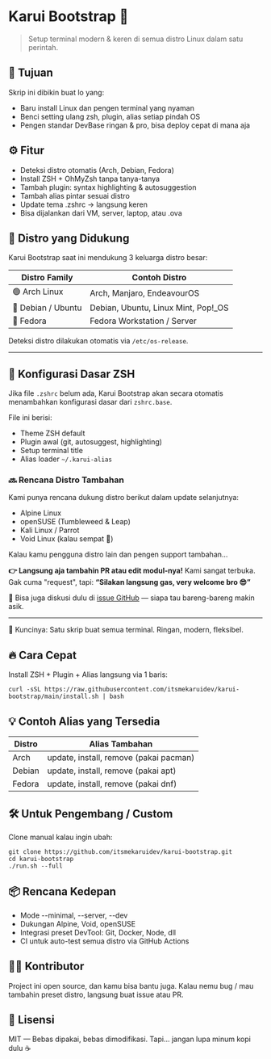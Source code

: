 # Karui Bootstrap 🚀

> Setup terminal modern & keren di semua distro Linux dalam satu perintah.

## 🎯 Tujuan

Skrip ini dibikin buat lo yang:
- Baru install Linux dan pengen terminal yang nyaman
- Benci setting ulang zsh, plugin, alias setiap pindah OS
- Pengen standar DevBase ringan & pro, bisa deploy cepat di mana aja

## ⚙️ Fitur

- Deteksi distro otomatis (Arch, Debian, Fedora)
- Install ZSH + OhMyZsh tanpa tanya-tanya
- Tambah plugin: syntax highlighting & autosuggestion
- Tambah alias pintar sesuai distro
- Update tema .zshrc → langsung keren
- Bisa dijalankan dari VM, server, laptop, atau .ova

## 🐧 Distro yang Didukung

Karui Bootstrap saat ini mendukung 3 keluarga distro besar:

| Distro Family        | Contoh Distro                                      |
|----------------------|----------------------------------------------------|
| 🟢 Arch Linux        | Arch, Manjaro, EndeavourOS                         |
| 🔵 Debian / Ubuntu   | Debian, Ubuntu, Linux Mint, Pop!_OS                |
| 🔴 Fedora            | Fedora Workstation / Server                        |

Deteksi distro dilakukan otomatis via `/etc/os-release`.

---

## 🧩 Konfigurasi Dasar ZSH

Jika file `.zshrc` belum ada, Karui Bootstrap akan secara otomatis menambahkan konfigurasi dasar dari `zshrc.base`.

File ini berisi:
- Theme ZSH default
- Plugin awal (git, autosuggest, highlighting)
- Setup terminal title
- Alias loader `~/.karui-alias`

### 🔜 Rencana Distro Tambahan

Kami punya rencana dukung distro berikut dalam update selanjutnya:

- Alpine Linux
- openSUSE (Tumbleweed & Leap)
- Kali Linux / Parrot
- Void Linux (kalau sempat 🤯)

Kalau kamu pengguna distro lain dan pengen support tambahan...

**👉 Langsung aja tambahin PR atau edit modul-nya!**
Kami sangat terbuka. Gak cuma "request", tapi:
**“Silakan langsung gas, very welcome bro 😎”**

💬 Bisa juga diskusi dulu di [issue GitHub](https://github.com/itsmekaruidev/karui-bootstrap/issues) — siapa tau bareng-bareng makin asik.

---

🧩 Kuncinya: Satu skrip buat semua terminal. Ringan, modern, fleksibel.

## 🔥 Cara Cepat

Install ZSH + Plugin + Alias langsung via 1 baris:

    curl -sSL https://raw.githubusercontent.com/itsmekaruidev/karui-bootstrap/main/install.sh | bash


## 💡 Contoh Alias yang Tersedia

| Distro  | Alias Tambahan                            |
|---------|--------------------------------------------|
| Arch    | update, install, remove (pakai pacman)     |
| Debian  | update, install, remove (pakai apt)        |
| Fedora  | update, install, remove (pakai dnf)        |

## 🛠️ Untuk Pengembang / Custom

Clone manual kalau ingin ubah:

    git clone https://github.com/itsmekaruidev/karui-bootstrap.git
    cd karui-bootstrap
    ./run.sh --full

## 📦 Rencana Kedepan

- Mode --minimal, --server, --dev
- Dukungan Alpine, Void, openSUSE
- Integrasi preset DevTool: Git, Docker, Node, dll
- CI untuk auto-test semua distro via GitHub Actions

## 🧑‍💻 Kontributor

Project ini open source, dan kamu bisa bantu juga.
Kalau nemu bug / mau tambahin preset distro, langsung buat issue atau PR.

## 📄 Lisensi

MIT — Bebas dipakai, bebas dimodifikasi.
Tapi... jangan lupa minum kopi dulu ☕
